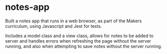 # notes-app

Built a notes app that runs in a web browser, as part of the Makers curriculum, using Javascript and Jest for tests.

Includes a model class and a view class, allows for notes to be added to server and handles errors when refreshing the page without the server running, and also when attempting to save notes without the server running.
